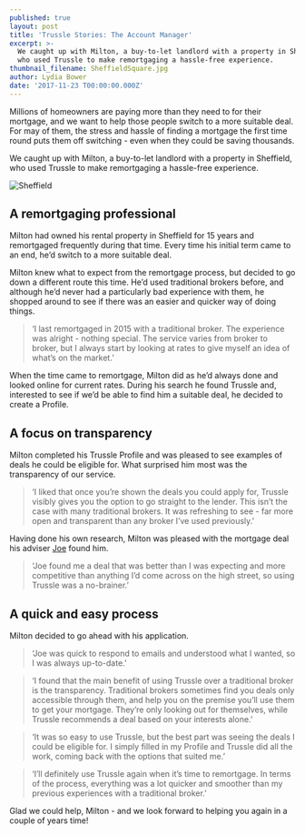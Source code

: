 ```yaml
---
published: true
layout: post
title: 'Trussle Stories: The Account Manager'
excerpt: >-
  We caught up with Milton, a buy-to-let landlord with a property in Sheffield,
  who used Trussle to make remortgaging a hassle-free experience.     
thumbnail_filename: SheffieldSquare.jpg
author: Lydia Bower
date: '2017-11-23 T00:00:00.000Z'
---
```

Millions of homeowners are paying more than they need to for their mortgage, and we want to help those people switch to a more suitable deal. For may of them, the stress and hassle of finding a mortgage the first time round puts them off switching - even when they could be saving thousands. 

We caught up with Milton, a buy-to-let landlord with a property in Sheffield, who used Trussle to make remortgaging a hassle-free experience. 

![Sheffield]({{site.baseurl}}/images/post_images/Sheffield.jpg)

## A remortgaging professional
Milton had owned his rental property in Sheffield for 15 years and remortgaged frequently during that time. Every time his initial term came to an end, he’d switch to a more suitable deal. 

Milton knew what to expect from the remortgage process, but decided to go down a different route this time. He’d used traditional brokers before, and although he’d never had a particularly bad experience with them, he shopped around to see if there was an easier and quicker way of doing things. 

> ‘I last remortgaged in 2015 with a traditional broker. The experience was alright - nothing special. The service varies from broker to broker, but I always start by looking at rates to give myself an idea of what’s on the market.’

When the time came to remortgage, Milton did as he’d always done and looked online for current rates. During his search he found Trussle and, interested to see if we’d be able to find him a suitable deal, he decided to create a Profile.

## A focus on transparency
Milton completed his Trussle Profile and was pleased to see examples of deals he could be eligible for. What surprised him most was the transparency of our service. 

> ‘I liked that once you’re shown the deals you could apply for, Trussle visibly gives you the option to go straight to the lender. This isn’t the case with many traditional brokers. It was refreshing to see - far more open and transparent than any broker I’ve used previously.’ 

Having done his own research, Milton was pleased with the mortgage deal his adviser [Joe](https://trussle.com/blog/meet-the-team-joe-g "Joe") found him.

> ‘Joe found me a deal that was better than I was expecting and more competitive than anything I’d come across on the high street, so using Trussle was a no-brainer.’

## A quick and easy process
Milton decided to go ahead with his application. 

> ‘Joe was quick to respond to emails and understood what I wanted, so I was always up-to-date.’

> ‘I found that the main benefit of using Trussle over a traditional broker is the transparency. Traditional brokers sometimes find you deals only accessible through them, and help you on the premise you’ll use them to get your mortgage. They’re only looking out for themselves, while Trussle recommends a deal based on your interests alone.’

> ‘It was so easy to use Trussle, but the best part was seeing the deals I could be eligible for. I simply filled in my Profile and Trussle did all the work, coming back with the options that suited me.’

> ‘I’ll definitely use Trussle again when it’s time to remortgage. In terms of the process, everything was a lot quicker and smoother than my previous experiences with a traditional broker.’


Glad we could help, Milton - and we look forward to helping you again in a couple of years time!



